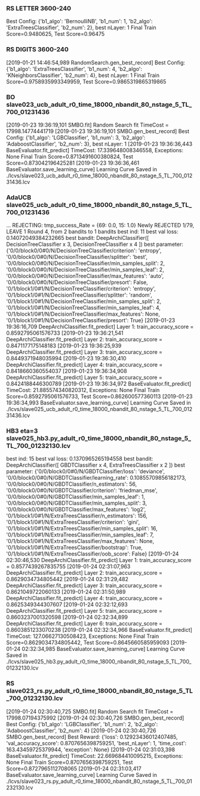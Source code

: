 
### RS LETTER 3600-240
Best Config: {'b1_algo': 'BernoulliNB', 'b1_num': 1, 'b2_algo': 'ExtraTreesClassifier', 'b2_num': 2}, best nLayer: 1
Final Train Score=0.9480625, Test Score=0.96475

### RS DIGITS 3600-240
[2019-01-21 14:46:54,989 RandomSearch.gen_best_record] Best Config: {'b1_algo': 'ExtraTreesClassifier', 'b1_num': 4, 'b2_algo': 'KNeighborsClassifier', 'b2_num': 4}, best nLayer: 1
Final Train Score=0.9758935993349959, Test Score=0.9865319865319865

### BO slave023_ucb_adult_r0_time_18000_nbandit_80_nstage_5_TL_700_01231436
[2019-01-23 19:36:19,101 SMBO.fit] Random Search fit TimeCost = 17998.14774441719
[2019-01-23 19:36:19,101 SMBO.gen_best_record] Best Config: {'b1_algo': 'LGBClassifier', 'b1_num': 3, 'b2_algo': 'AdaboostClassifier', 'b2_num': 3}, best nLayer: 1
[2019-01-23 19:36:36,443 BaseEvaluator.fit_predict] TimeCost: 17.339648008346558, Exceptions: None
Final Train Score=0.8713491600380824, Test Score=0.873042196425281
[2019-01-23 19:36:36,461 BaseEvaluator.save_learning_curve] Learning Curve Saved in ./lcvs/slave023_ucb_adult_r0_time_18000_nbandit_80_nstage_5_TL_700_01231436.lcv

### AdaUCB slave025_ucb_adult_r0_time_18000_nbandit_80_nstage_5_TL_700_01231436
...
REJECTING: tmp_success_Rate = {69: 0.0, 15: 1.0}
Newly REJECTED 1/79, LEAVE 1
Round 4, from 2 bandits to 1 bandits
best ind: 11
best val loss:  0.14072049384232665
best bandit: DeepArchiClassifier([ DecisionTreeClassifier x 3, DecisionTreeClassifier x 4 ])
best parameter: {'0/0/block0/0#0/N/DecisionTreeClassifier/criterion': 'entropy', '0/0/block0/0#0/N/DecisionTreeClassifier/splitter': 'best', '0/0/block0/0#0/N/DecisionTreeClassifier/min_samples_split': 2, '0/0/block0/0#0/N/DecisionTreeClassifier/min_samples_leaf': 2, '0/0/block0/0#0/N/DecisionTreeClassifier/max_features': 'auto', '0/0/block0/0#0/N/DecisionTreeClassifier/presort': False, '0/1/block1/0#1/N/DecisionTreeClassifier/criterion': 'entropy', '0/1/block1/0#1/N/DecisionTreeClassifier/splitter': 'random', '0/1/block1/0#1/N/DecisionTreeClassifier/min_samples_split': 2, '0/1/block1/0#1/N/DecisionTreeClassifier/min_samples_leaf': 4, '0/1/block1/0#1/N/DecisionTreeClassifier/max_features': None, '0/1/block1/0#1/N/DecisionTreeClassifier/presort': True}
[2019-01-23 19:36:16,709 DeepArchiClassifier.fit_predict] Layer 1: train_accuracy_score = 0.8592795061576733
[2019-01-23 19:36:21,541 DeepArchiClassifier.fit_predict] Layer 2: train_accuracy_score = 0.8471177175148183
[2019-01-23 19:36:25,939 DeepArchiClassifier.fit_predict] Layer 3: train_accuracy_score = 0.8449371948035994
[2019-01-23 19:36:30,410 DeepArchiClassifier.fit_predict] Layer 4: train_accuracy_score = 0.8418660360554037
[2019-01-23 19:36:34,908 DeepArchiClassifier.fit_predict] Layer 5: train_accuracy_score = 0.8424188446300789
[2019-01-23 19:36:34,972 BaseEvaluator.fit_predict] TimeCost: 21.885574340820312, Exceptions: None
Final Train Score=0.8592795061576733, Test Score=0.862600577360113
[2019-01-23 19:36:34,993 BaseEvaluator.save_learning_curve] Learning Curve Saved in ./lcvs/slave025_ucb_adult_r0_time_18000_nbandit_80_nstage_5_TL_700_01231436.lcv

### HB3 eta=3 slave025_hb3.py_adult_r0_time_18000_nbandit_80_nstage_5_TL_700_01232130.lcv
best ind: 15
best val loss:  0.1370965265194558
best bandit: DeepArchiClassifier([ GBDTClassifier x 4, ExtraTreesClassifier x 2 ])
best parameter: {'0/0/block0/0#0/N/GBDTClassifier/loss': 'deviance',
 '0/0/block0/0#0/N/GBDTClassifier/learning_rate': 0.10855709856182173,
  '0/0/block0/0#0/N/GBDTClassifier/n_estimators': 56,
   '0/0/block0/0#0/N/GBDTClassifier/criterion': 'friedman_mse',
    '0/0/block0/0#0/N/GBDTClassifier/min_samples_leaf': 1,
     '0/0/block0/0#0/N/GBDTClassifier/min_samples_split': 3,
      '0/0/block0/0#0/N/GBDTClassifier/max_features': 'log2',
       '0/1/block1/0#1/N/ExtraTreesClassifier/n_estimators': 156,
        '0/1/block1/0#1/N/ExtraTreesClassifier/criterion': 'gini',
         '0/1/block1/0#1/N/ExtraTreesClassifier/min_samples_split': 16,
          '0/1/block1/0#1/N/ExtraTreesClassifier/min_samples_leaf': 7,
           '0/1/block1/0#1/N/ExtraTreesClassifier/max_features': None,
            '0/1/block1/0#1/N/ExtraTreesClassifier/bootstrap': True,
             '0/1/block1/0#1/N/ExtraTreesClassifier/oob_score': False}
[2019-01-24 02:30:46,530 DeepArchiClassifier.fit_predict] Layer 1: train_accuracy_score = 0.8577439267835755
[2019-01-24 02:31:07,963 DeepArchiClassifier.fit_predict] Layer 2: train_accuracy_score = 0.8629034734805442
[2019-01-24 02:31:29,482 DeepArchiClassifier.fit_predict] Layer 3: train_accuracy_score = 0.8621049722060133
[2019-01-24 02:31:50,989 DeepArchiClassifier.fit_predict] Layer 4: train_accuracy_score = 0.8625349344307607
[2019-01-24 02:32:12,693 DeepArchiClassifier.fit_predict] Layer 5: train_accuracy_score = 0.8603237001320598
[2019-01-24 02:32:34,899 DeepArchiClassifier.fit_predict] Layer 6: train_accuracy_score = 0.8603851233070238
[2019-01-24 02:32:34,966 BaseEvaluator.fit_predict] TimeCost: 127.06627130508423, Exceptions: None
Final Train Score=0.8629034734805442, Test Score=0.8645660585959093
[2019-01-24 02:32:34,985 BaseEvaluator.save_learning_curve] Learning Curve Saved in ./lcvs/slave025_hb3.py_adult_r0_time_18000_nbandit_80_nstage_5_TL_700_01232130.lcv

### RS slave023_rs.py_adult_r0_time_18000_nbandit_80_nstage_5_TL_700_01232130.lcv
[2019-01-24 02:30:40,725 SMBO.fit] Random Search fit TimeCost = 17998.07194375992
[2019-01-24 02:30:40,726 SMBO.gen_best_record] Best Config: {'b1_algo': 'LGBClassifier', 'b1_num': 2, 'b2_algo': 'AdaboostClassifier', 'b2_num': 4}
[2019-01-24 02:30:40,726 SMBO.gen_best_record] Best Reward: {'loss': 0.12923436012407485, 'val_accuracy_score': 0.8707656398759251, 'best_nLayer': 1, 'time_cost': 163.43459725379944, 'exception': None}
[2019-01-24 02:31:03,398 BaseEvaluator.fit_predict] TimeCost: 22.669684410095215, Exceptions: None
Final Train Score=0.8707656398759251, Test Score=0.8727965112708065
[2019-01-24 02:31:03,417 BaseEvaluator.save_learning_curve] Learning Curve Saved in ./lcvs/slave023_rs.py_adult_r0_time_18000_nbandit_80_nstage_5_TL_700_01232130.lcv



